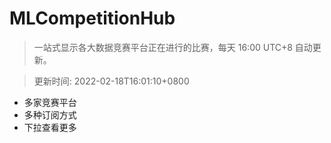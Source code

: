 # MLCompetitionHub

> 一站式显示各大数据竞赛平台正在进行的比赛，每天 16:00 UTC+8 自动更新。
  
> 更新时间: 2022-02-18T16:01:10+0800 

* 多家竞赛平台
* 多种订阅方式
* 下拉查看更多